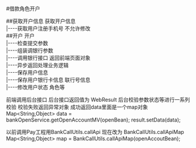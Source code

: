 #借款角色开户


##获取开户信息
获取开户信息<br>
|----获取用户注册手机号  不允许修改<br>
##开户
开户<br>
|----检查提交参数<br>
|----组装调银行参数<br/>
|----调用银行接口 返回前端页面对象<br>
|----异步返回处理业务逻辑<br>
|----保存用户信息<br>
|----保存用户银行卡信息 联行号信息<br>
|----修改用户状态  角色等<br>


前端调用后台接口  后台接口返回值为 WebResult<Object>
后台校验参数状态等进行一系列校验
校验失败返回异常对象
成功返回data里面是一个map对象
Map<String,Object> data = bankOpenService.getOpenAccountMV(openBean);
result.setData(data);

以前调用Pay工程用BankCallUtils.callApi
现在改为 BankCallUtils.callApiMap
Map<String,Object> map = BankCallUtils.callApiMap(openAccoutBean);